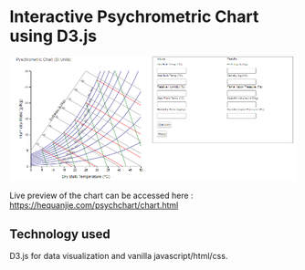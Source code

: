# Interactive Psychrometric Chart using D3.js

![Image of Psychrometric Chart](https://github.com/hqjb91/d3jspsychrometricchart/blob/master/samplechart.PNG)

Live preview of the chart can be accessed here :
https://hequanjie.com/psychchart/chart.html

## Technology used

D3.js for data visualization and vanilla javascript/html/css.
